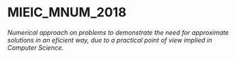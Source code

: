# MIEIC_MNUM_2018
###### Numerical approach on problems to demonstrate the need for approximate solutions in an eficient way, due to a practical point of view implied in Computer Science.  
